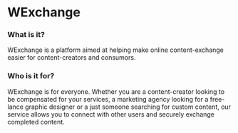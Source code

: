 # WExchange

### What is it?
WExchange is a platform aimed at helping make online content-exchange easier for content-creators and consumors.

### Who is it for?
WExchange is for everyone. Whether you are a content-creator looking to be compensated for your services, a marketing agency looking for a free-lance graphic designer or a just someone searching for custom content, our service allows you to connect with other users and securely exchange completed content.
